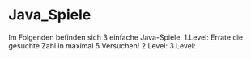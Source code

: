 # Java_Spiele

Im Folgenden befinden sich 3 einfache Java-Spiele.
1.Level: Errate die gesuchte Zahl in maximal 5 Versuchen!
2.Level:
3.Level:
